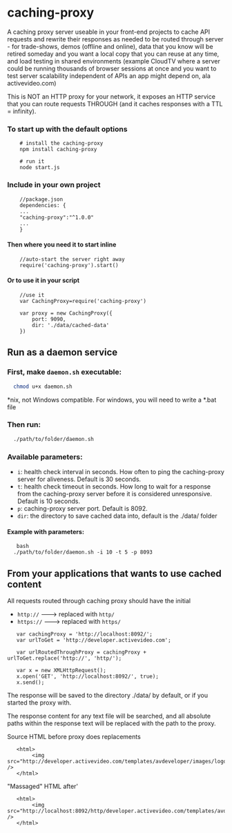 caching-proxy
==================

A caching proxy server useable in your front-end projects to cache API requests and rewrite their responses as needed to be routed through server - for trade-shows, demos (offline and online), data that you know will be retired someday and you want a local copy that you can reuse at any time, and load testing in shared environments (example CloudTV where a server could be running thousands of browser sessions at once and you want to test server scalability independent of APIs an app might depend on, ala activevideo.com)

This is NOT an HTTP proxy for your network, it exposes an HTTP service that you can route requests THROUGH (and it caches responses with a TTL = infinity).

### To start up with the default options

```
    # install the caching-proxy
    npm install caching-proxy
    
    # run it
    node start.js
```    
    

### Include in your own project
```
    //package.json
    dependencies: {
    ...
    "caching-proxy":"^1.0.0"
    ...
    }
```

#### Then where you need it to start inline
```
    //auto-start the server right away
    require('caching-proxy').start()
```

#### Or to use it in your script
```
    //use it
    var CachingProxy=require('caching-proxy')
    
    var proxy = new CachingProxy({
        port: 9090, 
        dir: './data/cached-data'
    })
```

## Run as a daemon service

### First, make `daemon.sh` executable:

``` bash
  chmod u+x daemon.sh
```

*nix, not Windows compatible. For windows, you will need to write a *.bat file

### Then run:

``` bash
  ./path/to/folder/daemon.sh
```

### Available parameters:

* ```i```: health check interval in seconds. How often to ping the caching-proxy server for aliveness. Default is 30 seconds.
* ```t```: health check timeout in seconds. How long to wait for a response from the caching-proxy server before it is considered unresponsive. Default is 10 seconds.
* ```p```: caching-proxy server port. Default is 8092.
* ```dir```: the directory to save cached data into, default is the ./data/ folder

#### Example with parameters:

``` 
   bash
  ./path/to/folder/daemon.sh -i 10 -t 5 -p 8093
```

## From your applications that wants to use cached content

All requests routed through caching proxy should have the initial

-  `http://` ---> replaced with `http/`
-  `https://` ---> replaced with `https/`

```
   var cachingProxy = 'http://localhost:8092/';
   var urlToGet = 'http://developer.activevideo.com';
   
   var urlRoutedThroughProxy = cachingProxy + urlToGet.replace('http://', 'http/');
   
   var x = new XMLHttpRequest();
   x.open('GET', 'http://localhost:8092/', true);
   x.send();
```

The response will be saved to the directory ./data/ by default, or if you started the proxy with.
 
The response content for any text file will be searched, and all absolute paths within the response text will be replaced with the path to the proxy. 

Source HTML before proxy does replacements

```
   <html>
        <img src="http://developer.activevideo.com/templates/avdeveloper/images/logo.png" />
   </html>
```

"Massaged" HTML after'
```
   <html>
        <img src="http://localhost:8092/http/developer.activevideo.com/templates/avdeveloper/images/logo.png" />
   </html>
```